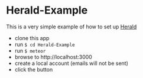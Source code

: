 Herald-Example
==============

This is a very simple example of how to set up [Herald](https://github.com/Meteor-Reaction/Herald)

- clone this app
- run `$ cd Herald-Example`
- run `$ meteor`
- browse to http://localhost:3000
- create a local account (emails will not be sent)
- click the button
